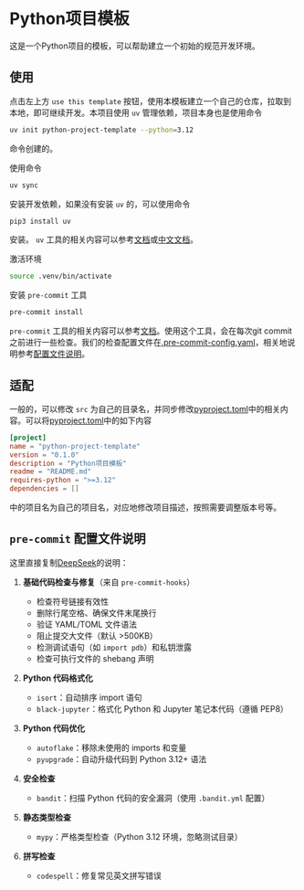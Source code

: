 # Python项目模板

这是一个Python项目的模板，可以帮助建立一个初始的规范开发环境。

## 使用

点击左上方 `use this template` 按钮，使用本模板建立一个自己的仓库，拉取到本地，即可继续开发。本项目使用 `uv` 管理依赖，项目本身也是使用命令

```bash
uv init python-project-template --python=3.12
```

命令创建的。

使用命令

```bash
uv sync
```

安装开发依赖，如果没有安装 `uv` 的，可以使用命令

```bash
pip3 install uv
```

安装。 `uv` 工具的相关内容可以参考[文档](https://docs.astral.sh/uv/)或[中文文档](https://uv.doczh.com/)。

激活环境

```bash
source .venv/bin/activate
```

安装 `pre-commit` 工具

```bash
pre-commit install
```

`pre-commit` 工具的相关内容可以参考[文档](https://pre-commit.com/)。使用这个工具，会在每次git commit之前进行一些检查。我们的检查配置文件在[.pre-commit-config.yaml](./.pre-commit-config.yaml)，相关地说明参考[配置文件说明](#pre-commit-配置文件说明)。

## 适配

一般的，可以修改 `src` 为自己的目录名，并同步修改[pyproject.toml](./pyproject.toml)中的相关内容。可以将[pyproject.toml](./pyproject.toml)中的如下内容

```toml
[project]
name = "python-project-template"
version = "0.1.0"
description = "Python项目模板"
readme = "README.md"
requires-python = ">=3.12"
dependencies = []
```

中的项目名为自己的项目名，对应地修改项目描述，按照需要调整版本号等。

## `pre-commit` 配置文件说明

这里直接复制[DeepSeek](https://deepseek.com/)的说明：

1. **基础代码检查与修复**（来自 `pre-commit-hooks`）
   - 检查符号链接有效性
   - 删除行尾空格、确保文件末尾换行
   - 验证 YAML/TOML 文件语法
   - 阻止提交大文件（默认 >500KB）
   - 检测调试语句（如 `import pdb`）和私钥泄露
   - 检查可执行文件的 shebang 声明

2. **Python 代码格式化**
   - `isort`：自动排序 import 语句
   - `black-jupyter`：格式化 Python 和 Jupyter 笔记本代码（遵循 PEP8）

3. **Python 代码优化**
   - `autoflake`：移除未使用的 imports 和变量
   - `pyupgrade`：自动升级代码到 Python 3.12+ 语法

4. **安全检查**
   - `bandit`：扫描 Python 代码的安全漏洞（使用 `.bandit.yml` 配置）

5. **静态类型检查**
   - `mypy`：严格类型检查（Python 3.12 环境，忽略测试目录）

6. **拼写检查**
   - `codespell`：修复常见英文拼写错误
